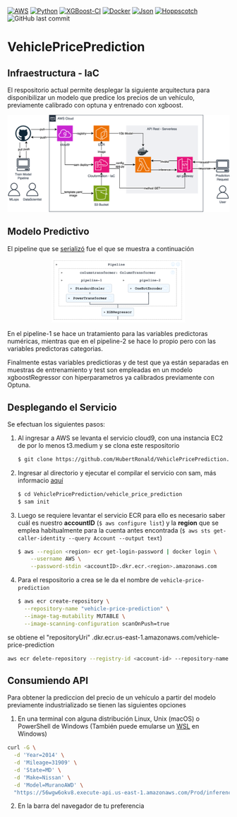 [![AWS](https://img.shields.io/badge/AWS-%23FF9900.svg?style=flat-square&logo=amazon-aws&logoColor=white)](https://aws.amazon.com/es/)
[![Python](https://img.shields.io/badge/python-3670A0?style=flat-square&logo=python&logoColor=ffdd54)](https://peps.python.org/pep-0596/#schedule-first-bugfix-release)
[![XGBoost-CI](https://github.com/dmlc/xgboost/workflows/XGBoost-CI/badge.svg?branch=master)](https://github.com/dmlc/xgboost/actions)
[![Docker](https://img.shields.io/badge/docker-%230db7ed.svg?style=flat-square&logo=docker&logoColor=white)](https://hub.docker.com/r/amazon/aws-lambda-python)
[![Json](https://img.shields.io/badge/json-5E5C5C?style=flat-square&logo=json&logoColor=white)](vehicle_price_prediction/events/event.json)
[![Hoppscotch](https://img.shields.io/badge/Hoppscotch-31C48D?style=flat-square&logo=hoppscotch&logoColor=white)](https://hoppscotch.io/)
![GitHub last commit](https://img.shields.io/github/last-commit/HubertRonald/VehiclePricePrediction?style=flat-square)

# VehiclePricePrediction

## Infraestructura - IaC
El respositorio actual permite desplegar la siguiente arquitectura para disponibilizar un modelo que predice los precios de un vehículo, previamente calibrado con optuna y entrenado con xgboost.

![](./src/aws_apiRest_serverless_model_xgboost_optuna.png)

## Modelo Predictivo

El pipeline que se [serializó](./vehicle_price_prediction/model_inference/model/) fue el que se muestra a continuación

<div style="text-align:center"><img width="60%" src="./src/Pipeline.png" /></div>

En el pipeline-1 se hace un tratamiento para las variables predictoras numéricas, mientras que en el pipeline-2 se hace lo propio pero con las variables predictoras categorias.

Finalmente estas variables predictioras y de test que ya están separadas en muestras de entrenamiento y test son empleadas en un modelo xgboostRegressor con hiperparametros ya calibrados previamente con Optuna.

## Desplegando el Servicio

Se efectuan los siguientes pasos:

1. Al ingresar a AWS se levanta el servicio cloud9, con una instancia EC2 de por lo menos t3.medium y se clona este respositorio
   ```bash
   $ git clone https://github.com/HubertRonald/VehiclePricePrediction.git
   ```
2. Ingresar al directorio y ejecutar el compilar el servicio con sam, más informacio [aquí](./vehicle_price_prediction/README.md)
   ```bash 
   $ cd VehiclePricePrediction/vehicle_price_prediction
   $ sam init
   ```
3. Luego se requiere levantar el servicio ECR para ello es necesario saber cuál es nuestro **accountID** (`$ aws configure list`) y la **region** que se emplea habitualmente para la cuenta antes encontrada (`$ aws sts get-caller-identity --query Account --output text`)
    ```bash
    $ aws --region <region> ecr get-login-password | docker login \
        --username AWS \
        --password-stdin <accountID>.dkr.ecr.<region>.amazonaws.com
    ```
4. Para el respositorio a crea se le da el nombre de `vehicle-price-prediction`
    ```bash
    $ aws ecr create-repository \
      --repository-name "vehicle-price-prediction" \
      --image-tag-mutability MUTABLE \
      --image-scanning-configuration scanOnPush=true
    ```

se obtiene el "repositoryUri"
<region>.dkr.ecr.us-east-1.amazonaws.com/vehicle-price-prediction

```bash
aws ecr delete-repository --registry-id <account-id> --repository-name vehicle-price-prediction --force
```

## Consumiendo API

Para obtener la prediccion del precio de un vehículo a partir del modelo previamente industrializado se tienen las siguientes opciones

1. En una terminal con alguna distribución Linux, Unix (macOS) o PowerShell de Windows (También puede emularse un [WSL](https://learn.microsoft.com/en-us/windows/wsl/install) en Windows)

```bash
curl -G \
  -d 'Year=2014' \
  -d 'Mileage=31909' \
  -d 'State=MD' \
  -d 'Make=Nissan' \
  -d 'Model=MuranoAWD' \
  "https://56wgw6okv8.execute-api.us-east-1.amazonaws.com/Prod/inference"
```
2. En la barra del navegador de tu preferencia

```bash

```
